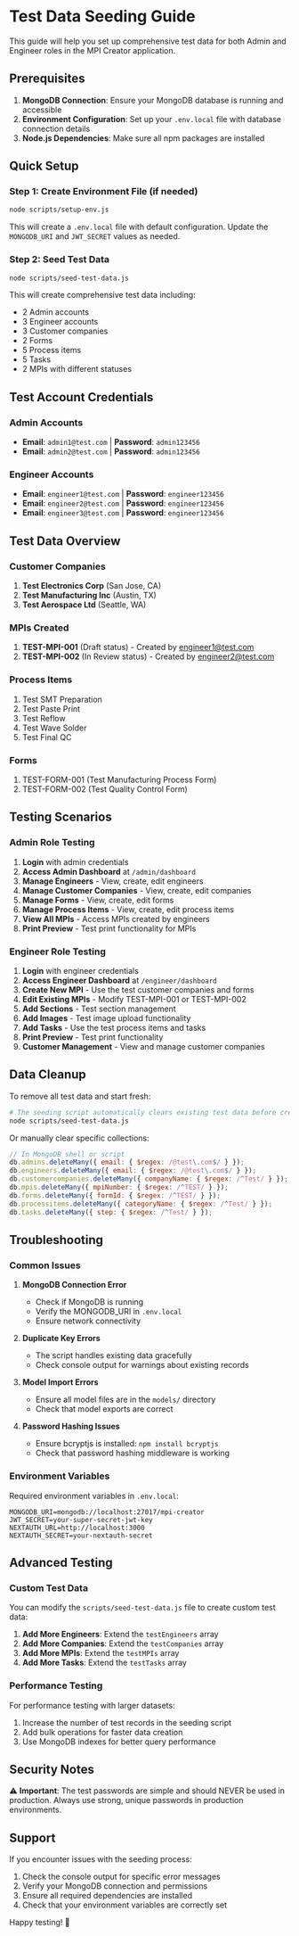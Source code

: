 # Test Data Seeding Guide

This guide will help you set up comprehensive test data for both Admin and Engineer roles in the MPI Creator application.

## Prerequisites

1. **MongoDB Connection**: Ensure your MongoDB database is running and accessible
2. **Environment Configuration**: Set up your `.env.local` file with database connection details
3. **Node.js Dependencies**: Make sure all npm packages are installed

## Quick Setup

### Step 1: Create Environment File (if needed)

```bash
node scripts/setup-env.js
```

This will create a `.env.local` file with default configuration. Update the `MONGODB_URI` and `JWT_SECRET` values as needed.

### Step 2: Seed Test Data

```bash
node scripts/seed-test-data.js
```

This will create comprehensive test data including:

- 2 Admin accounts
- 3 Engineer accounts
- 3 Customer companies
- 2 Forms
- 5 Process items
- 5 Tasks
- 2 MPIs with different statuses

## Test Account Credentials

### Admin Accounts

- **Email**: `admin1@test.com` | **Password**: `admin123456`
- **Email**: `admin2@test.com` | **Password**: `admin123456`

### Engineer Accounts

- **Email**: `engineer1@test.com` | **Password**: `engineer123456`
- **Email**: `engineer2@test.com` | **Password**: `engineer123456`
- **Email**: `engineer3@test.com` | **Password**: `engineer123456`

## Test Data Overview

### Customer Companies

1. **Test Electronics Corp** (San Jose, CA)
2. **Test Manufacturing Inc** (Austin, TX)
3. **Test Aerospace Ltd** (Seattle, WA)

### MPIs Created

1. **TEST-MPI-001** (Draft status) - Created by engineer1@test.com
2. **TEST-MPI-002** (In Review status) - Created by engineer2@test.com

### Process Items

1. Test SMT Preparation
2. Test Paste Print
3. Test Reflow
4. Test Wave Solder
5. Test Final QC

### Forms

1. TEST-FORM-001 (Test Manufacturing Process Form)
2. TEST-FORM-002 (Test Quality Control Form)

## Testing Scenarios

### Admin Role Testing

1. **Login** with admin credentials
2. **Access Admin Dashboard** at `/admin/dashboard`
3. **Manage Engineers** - View, create, edit engineers
4. **Manage Customer Companies** - View, create, edit companies
5. **Manage Forms** - View, create, edit forms
6. **Manage Process Items** - View, create, edit process items
7. **View All MPIs** - Access MPIs created by engineers
8. **Print Preview** - Test print functionality for MPIs

### Engineer Role Testing

1. **Login** with engineer credentials
2. **Access Engineer Dashboard** at `/engineer/dashboard`
3. **Create New MPI** - Use the test customer companies and forms
4. **Edit Existing MPIs** - Modify TEST-MPI-001 or TEST-MPI-002
5. **Add Sections** - Test section management
6. **Add Images** - Test image upload functionality
7. **Add Tasks** - Use the test process items and tasks
8. **Print Preview** - Test print functionality
9. **Customer Management** - View and manage customer companies

## Data Cleanup

To remove all test data and start fresh:

```bash
# The seeding script automatically clears existing test data before creating new data
node scripts/seed-test-data.js
```

Or manually clear specific collections:

```javascript
// In MongoDB shell or script
db.admins.deleteMany({ email: { $regex: /@test\.com$/ } });
db.engineers.deleteMany({ email: { $regex: /@test\.com$/ } });
db.customercompanies.deleteMany({ companyName: { $regex: /^Test/ } });
db.mpis.deleteMany({ mpiNumber: { $regex: /^TEST/ } });
db.forms.deleteMany({ formId: { $regex: /^TEST/ } });
db.processitems.deleteMany({ categoryName: { $regex: /^Test/ } });
db.tasks.deleteMany({ step: { $regex: /^Test/ } });
```

## Troubleshooting

### Common Issues

1. **MongoDB Connection Error**
   - Check if MongoDB is running
   - Verify the MONGODB_URI in `.env.local`
   - Ensure network connectivity

2. **Duplicate Key Errors**
   - The script handles existing data gracefully
   - Check console output for warnings about existing records

3. **Model Import Errors**
   - Ensure all model files are in the `models/` directory
   - Check that model exports are correct

4. **Password Hashing Issues**
   - Ensure bcryptjs is installed: `npm install bcryptjs`
   - Check that password hashing middleware is working

### Environment Variables

Required environment variables in `.env.local`:

```env
MONGODB_URI=mongodb://localhost:27017/mpi-creator
JWT_SECRET=your-super-secret-jwt-key
NEXTAUTH_URL=http://localhost:3000
NEXTAUTH_SECRET=your-nextauth-secret
```

## Advanced Testing

### Custom Test Data

You can modify the `scripts/seed-test-data.js` file to create custom test data:

1. **Add More Engineers**: Extend the `testEngineers` array
2. **Add More Companies**: Extend the `testCompanies` array
3. **Add More MPIs**: Extend the `testMPIs` array
4. **Add More Tasks**: Extend the `testTasks` array

### Performance Testing

For performance testing with larger datasets:

1. Increase the number of test records in the seeding script
2. Add bulk operations for faster data creation
3. Use MongoDB indexes for better query performance

## Security Notes

⚠️ **Important**: The test passwords are simple and should NEVER be used in production. Always use strong, unique passwords in production environments.

## Support

If you encounter issues with the seeding process:

1. Check the console output for specific error messages
2. Verify your MongoDB connection and permissions
3. Ensure all required dependencies are installed
4. Check that your environment variables are correctly set

Happy testing! 🚀

